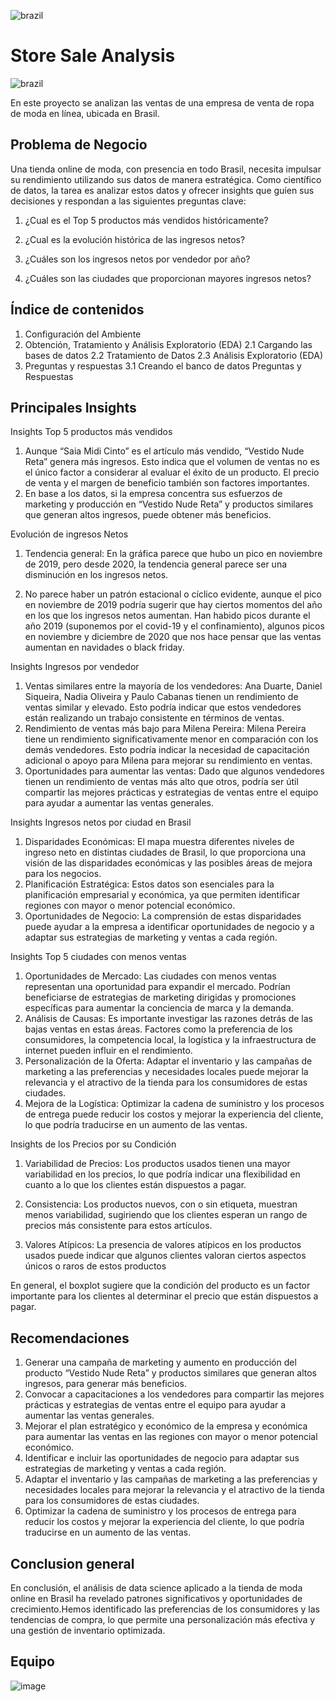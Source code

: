 ![brazil](https://img.shields.io/badge/contributors-4-green)
# Store Sale Analysis
![brazil](https://github.com/AlmuMell/Store_sales_analysis/assets/123112841/24b48361-b1d7-408f-8570-64cdd13f040b)

En este proyecto se analizan las ventas de una empresa de venta de ropa de moda en línea, ubicada en Brasil.

## Problema de Negocio
Una tienda online de moda, con presencia en todo Brasil, necesita impulsar su rendimiento utilizando sus datos de manera estratégica. Como científico de datos, la tarea es analizar estos datos y ofrecer insights que guíen sus decisiones y respondan a las siguientes preguntas clave:

1. ¿Cual es el Top 5 productos más vendidos históricamente?

2. ¿Cual es la evolución histórica de las ingresos netos?

3. ¿Cuáles son los ingresos netos por vendedor por año?

4. ¿Cuáles son las ciudades que proporcionan mayores ingresos netos?

## Índice de contenidos

1. Configuración del Ambiente
2. Obtención, Tratamiento y Análisis Exploratorio (EDA)
   2.1 Cargando las bases de datos
   2.2 Tratamiento de Datos
   2.3 Análisis Exploratorio (EDA)
3. Preguntas y respuestas
   3.1 Creando el banco de datos
   Preguntas y Respuestas

## Principales Insights
Insights Top 5 productos más vendidos

1. Aunque “Saia Midi Cinto” es el artículo más vendido, “Vestido Nude Reta” genera más ingresos. Esto indica que el volumen de ventas no es el único factor a considerar al evaluar el éxito de un producto. El precio de venta y el margen de beneficio también son factores importantes.
2. En base a los datos, si la empresa concentra sus esfuerzos de marketing y producción en “Vestido Nude Reta” y productos similares que generan altos ingresos, puede obtener más beneficios.

Evolución de ingresos Netos
1. Tendencia general: En la gráfica parece que hubo un pico en noviembre de 2019, pero desde 2020, la tendencia general parece ser una disminución en los ingresos netos.

2. No parece haber un patrón estacional o cíclico evidente, aunque el pico en noviembre de 2019 podría sugerir que hay ciertos momentos del año en los que los ingresos netos aumentan. Han habido picos durante el año 2019 (suponemos por el covid-19 y el confinamiento), algunos picos en noviembre y diciembre de 2020 que nos hace pensar que las ventas aumentan en navidades o black friday.

Insights Ingresos por vendedor

1. Ventas similares entre la mayoría de los vendedores: Ana Duarte, Daniel Siqueira, Nadia Oliveira y Paulo Cabanas tienen un rendimiento de ventas similar y elevado. Esto podría indicar que estos vendedores están realizando un trabajo consistente en términos de ventas.
2. Rendimiento de ventas más bajo para Milena Pereira: Milena Pereira tiene un rendimiento significativamente menor en comparación con los demás vendedores. Esto podría indicar la necesidad de capacitación adicional o apoyo para Milena para mejorar su rendimiento en ventas.
3. Oportunidades para aumentar las ventas: Dado que algunos vendedores tienen un rendimiento de ventas más alto que otros, podría ser útil compartir las mejores prácticas y estrategias de ventas entre el equipo para ayudar a aumentar las ventas generales.

Insights Ingresos netos por ciudad en Brasil
1. Disparidades Económicas: El mapa muestra diferentes niveles de ingreso neto en distintas ciudades de Brasil, lo que proporciona una visión de las disparidades económicas y las posibles áreas de mejora para los negocios.
2. Planificación Estratégica: Estos datos son esenciales para la planificación empresarial y económica, ya que permiten identificar regiones con mayor o menor potencial económico.
3. Oportunidades de Negocio: La comprensión de estas disparidades puede ayudar a la empresa a identificar oportunidades de negocio y a adaptar sus estrategias de marketing y ventas a cada región.

Insights Top 5 ciudades con menos ventas
1. Oportunidades de Mercado: Las ciudades con menos ventas representan una oportunidad para expandir el mercado. Podrían beneficiarse de estrategias de marketing dirigidas y promociones específicas para aumentar la conciencia de marca y la demanda.
2. Análisis de Causas: Es importante investigar las razones detrás de las bajas ventas en estas áreas. Factores como la preferencia de los consumidores, la competencia local, la logística y la infraestructura de internet pueden influir en el rendimiento.
3. Personalización de la Oferta: Adaptar el inventario y las campañas de marketing a las preferencias y necesidades locales puede mejorar la relevancia y el atractivo de la tienda para los consumidores de estas ciudades.
4. Mejora de la Logística: Optimizar la cadena de suministro y los procesos de entrega puede reducir los costos y mejorar la experiencia del cliente, lo que podría traducirse en un aumento de las ventas.

Insights de los Precios por su Condición

1. Variabilidad de Precios: Los productos usados tienen una mayor variabilidad en los precios, lo que podría indicar una flexibilidad en cuanto a lo que los clientes están dispuestos a pagar.

2. Consistencia: Los productos nuevos, con o sin etiqueta, muestran menos variabilidad, sugiriendo que los clientes esperan un rango de precios más consistente para estos artículos.

3. Valores Atípicos: La presencia de valores atípicos en los productos usados puede indicar que algunos clientes valoran ciertos aspectos únicos o raros de estos productos

En general, el boxplot sugiere que la condición del producto es un factor importante para los clientes al determinar el precio que están dispuestos a pagar.


## Recomendaciones
1. Generar una campaña de marketing y aumento en producción del producto “Vestido Nude Reta” y productos similares que generan altos ingresos, para generar más beneficios.
2. Convocar a capacitaciones a los vendedores para compartir las mejores prácticas y estrategias de ventas entre el equipo para ayudar a aumentar las ventas generales.
3. Mejorar el plan estratégico y económico de la empresa y económica para aumentar las ventas en las regiones con mayor o menor potencial económico.
4. Identificar e incluir las oportunidades de negocio para adaptar sus estrategias de marketing y ventas a cada región.
5. Adaptar el inventario y las campañas de marketing a las preferencias y necesidades locales para mejorar la relevancia y el atractivo de la tienda para los consumidores de estas ciudades.
6. Optimizar la cadena de suministro y los procesos de entrega para reducir los costos y mejorar la experiencia del cliente, lo que podría traducirse en un aumento de las ventas.

## Conclusion general
En conclusión, el análisis de data science aplicado a la tienda de moda online en Brasil ha revelado patrones significativos y oportunidades de crecimiento.Hemos identificado las preferencias de los consumidores y las tendencias de compra, lo que permite una personalización más efectiva y una gestión de inventario optimizada.

## Equipo
![image](https://github.com/AlmuMell/Store_sales_analysis/assets/123112841/988d99ae-d462-420d-a180-b101af4ad47d)

